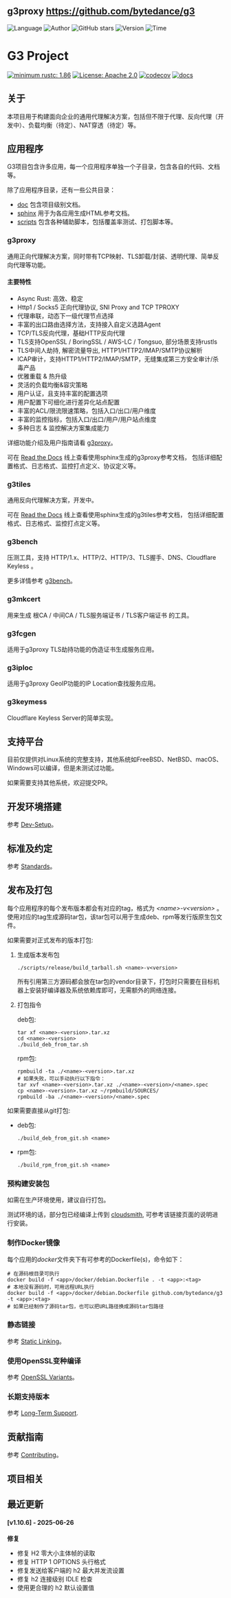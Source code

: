 ## g3proxy <https://github.com/bytedance/g3>
<!--auto_detail_badge_begin_0b490ffb61b26b45de3ea5d7dd8a582e-->
![Language](https://img.shields.io/badge/Language-Rust-blue)
![Author](https://img.shields.io/badge/Author-bytedance-orange)
![GitHub stars](https://img.shields.io/github/stars/bytedance/g3.svg?style=flat&logo=github)
![Version](https://img.shields.io/badge/Version-V1.10.6-red)
![Time](https://img.shields.io/badge/Join-20250401-green)
<!--auto_detail_badge_end_fef74f2d7ea73fcc43ff78e05b1e7451-->

# G3 Project

[![minimum rustc: 1.86](https://img.shields.io/badge/minimum%20rustc-1.86-green?logo=rust)](https://www.whatrustisit.com)
[![License: Apache 2.0](https://img.shields.io/badge/license-Apache_2.0-blue.svg)](LICENSE)
[![codecov](https://codecov.io/gh/bytedance/g3/graph/badge.svg?token=TSQCA4ALQM)](https://codecov.io/gh/bytedance/g3)
[![docs](https://readthedocs.org/projects/g3-project/badge)](https://g3-project.readthedocs.io/)

## 关于

本项目用于构建面向企业的通用代理解决方案，包括但不限于代理、反向代理（开发中）、负载均衡（待定）、NAT穿透（待定）等。

## 应用程序

G3项目包含许多应用，每一个应用程序单独一个子目录，包含各自的代码、文档等。

除了应用程序目录，还有一些公共目录：

- [doc](https://github.com/bytedance/g3/blob/master/doc) 包含项目级别文档。
- [sphinx](https://github.com/bytedance/g3/blob/master/sphinx) 用于为各应用生成HTML参考文档。
- [scripts](https://github.com/bytedance/g3/blob/master/scripts) 包含各种辅助脚本，包括覆盖率测试、打包脚本等。

### g3proxy

通用正向代理解决方案，同时带有TCP映射、TLS卸载/封装、透明代理、简单反向代理等功能。

#### 主要特性

- Async Rust: 高效、稳定
- Http1 / Socks5 正向代理协议, SNI Proxy and TCP TPROXY
- 代理串联，动态下一级代理节点选择
- 丰富的出口路由选择方法，支持接入自定义选路Agent
- TCP/TLS反向代理，基础HTTP反向代理
- TLS支持OpenSSL / BoringSSL / AWS-LC / Tongsuo, 部分场景支持rustls
- TLS中间人劫持, 解密流量导出, HTTP1/HTTP2/IMAP/SMTP协议解析
- ICAP审计，支持HTTP1/HTTP2/IMAP/SMTP，无缝集成第三方安全审计/杀毒产品
- 优雅重载 & 热升级
- 灵活的负载均衡&容灾策略
- 用户认证，且支持丰富的配置选项
- 用户配置下可细化进行差异化站点配置
- 丰富的ACL/限流限速策略，包括入口/出口/用户维度
- 丰富的监控指标，包括入口/出口/用户/用户站点维度
- 多种日志 & 监控解决方案集成能力

详细功能介绍及用户指南请看 [g3proxy](https://github.com/bytedance/g3/blob/master/g3proxy/README.md)。

可在 [Read the Docs](https://g3-project.readthedocs.io/projects/g3proxy/en/latest/) 线上查看使用sphinx生成的g3proxy参考文档，
包括详细配置格式、日志格式、监控打点定义、协议定义等。

### g3tiles

通用反向代理解决方案，开发中。

可在 [Read the Docs](https://g3-project.readthedocs.io/projects/g3tiles/en/latest/) 线上查看使用sphinx生成的g3tiles参考文档，
包括详细配置格式、日志格式、监控打点定义等。

### g3bench

压测工具，支持 HTTP/1.x、HTTP/2、HTTP/3、TLS握手、DNS、Cloudflare Keyless 。

更多详情参考 [g3bench](https://github.com/bytedance/g3/blob/master/g3bench/README.md)。

### g3mkcert

用来生成 根CA / 中间CA / TLS服务端证书 / TLS客户端证书 的工具。

### g3fcgen

适用于g3proxy TLS劫持功能的伪造证书生成服务应用。

### g3iploc

适用于g3proxy GeoIP功能的IP Location查找服务应用。

### g3keymess

Cloudflare Keyless Server的简单实现。

## 支持平台

目前仅提供对Linux系统的完整支持，其他系统如FreeBSD、NetBSD、macOS、Windows可以编译，但是未测试过功能。

如果需要支持其他系统，欢迎提交PR。

## 开发环境搭建

参考 [Dev-Setup](https://github.com/bytedance/g3/blob/master/doc/dev-setup.md)。

## 标准及约定

参考 [Standards](https://github.com/bytedance/g3/blob/master/doc/standards.md)。

## 发布及打包

每个应用程序的每个发布版本都会有对应的tag，格式为 *\<name\>-v\<version\>* 。
使用对应的tag生成源码tar包，该tar包可以用于生成deb、rpm等发行版原生包文件。

如果需要对正式发布的版本打包:

1. 生成版本发布包

   ```shell
   ./scripts/release/build_tarball.sh <name>-v<version>
   ```

   所有引用第三方源码都会放在tar包的vendor目录下，打包时只需要在目标机器上安装好编译器及系统依赖库即可，无需额外的网络连接。

2. 打包指令

   deb包:
   ```shell
   tar xf <name>-<version>.tar.xz
   cd <name>-<version>
   ./build_deb_from_tar.sh
   ```

   rpm包:
   ```shell
   rpmbuild -ta ./<name>-<version>.tar.xz
   # 如果失败，可以手动执行以下指令：
   tar xvf <name>-<version>.tar.xz ./<name>-<version>/<name>.spec
   cp <name>-<version>.tar.xz ~/rpmbuild/SOURCES/
   rpmbuild -ba ./<name>-<version>/<name>.spec
   ```

如果需要直接从git打包:

- deb包:

  ```shell
  ./build_deb_from_git.sh <name>
  ```

- rpm包:

  ```shell
  ./build_rpm_from_git.sh <name>
  ```

### 预构建安装包

如需在生产环境使用，建议自行打包。

测试环境的话，部分包已经编译上传到
[cloudsmith](https://cloudsmith.io/~g3-oqh/repos/), 可参考该链接页面的说明进行安装。

### 制作Docker镜像

每个应用的*docker*文件夹下有可参考的Dockerfile(s)，命令如下：

```shell
# 在源码根目录可执行
docker build -f <app>/docker/debian.Dockerfile . -t <app>:<tag>
# 本地没有源码时，可用远程URL执行
docker build -f <app>/docker/debian.Dockerfile github.com/bytedance/g3 -t <app>:<tag>
# 如果已经制作了源码tar包，也可以把URL路径换成源码tar包路径
```

### 静态链接

参考 [Static Linking](https://github.com/bytedance/g3/blob/master/doc/static-linking.md)。

### 使用OpenSSL变种编译

参考 [OpenSSL Variants](https://github.com/bytedance/g3/blob/master/doc/openssl-variants.md)。

### 长期支持版本

参考 [Long-Term Support](https://github.com/bytedance/g3/blob/master/doc/long-term_support.md).

## 贡献指南

参考 [Contributing](https://github.com/bytedance/g3/blob/master/CONTRIBUTING.md)。



<!--auto_detail_active_begin_e1c6fb434b6f0baf6912c7a1934f772b-->
## 项目相关


## 最近更新

#### [v1.10.6] - 2025-06-26

**修复**  
- 修复 H2 零大小主体帧的读取  
- 修复 HTTP 1 OPTIONS 头行格式  
- 修复发送给客户端的 h2 最大并发流设置  
- 修复 h2 连接级别 IDLE 检查  
- 使用更合理的 h2 默认设置值

<!--auto_detail_active_end_f9cf7911015e9913b7e691a7a5878527-->
